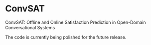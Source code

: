 # ConvSAT
ConvSAT: Offline and Online Satisfaction Prediction in Open-Domain Conversational Systems

The code is currently being polished for the future release.
